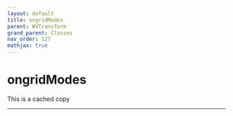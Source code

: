 ```yaml
---
layout: default
title: ongridModes
parent: WVTransform
grand_parent: Classes
nav_order: 127
mathjax: true
---
```


#  ongridModes

This is a cached copy


---

